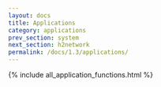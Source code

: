 ```yaml
---
layout: docs
title: Applications
category: applications
prev_section: system
next_section: h2network
permalink: /docs/1.3/applications/
---
```


{% include all_application_functions.html %}
